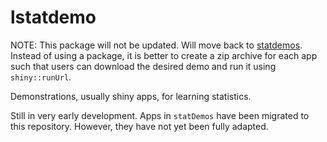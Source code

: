 # lstatdemo

NOTE: This package will not be updated. Will move back to [statdemos](https://github.com/sfcheung/statdemos). Instead of using a package, it is better to create a zip archive for each app such that users can download the desired demo and run it using `shiny::runUrl`.

Demonstrations, usually shiny apps, for learning statistics.

Still in very early development. Apps in `statDemos` have been migrated to this repository. However, they have not yet been fully adapted.
